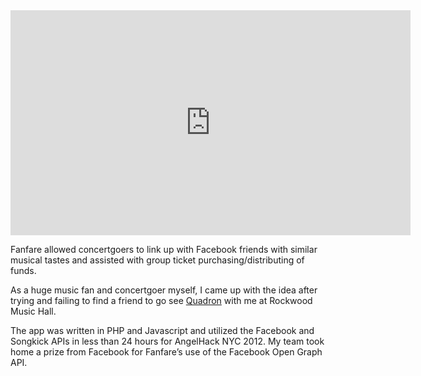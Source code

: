 <iframe width="640" height="360" src="http://www.youtube.com/embed/gMG8yLw0-q0?rel=0" frameborder="0" allowfullscreen></iframe>

Fanfare allowed concertgoers to link up with Facebook friends with similar musical tastes and assisted with group ticket purchasing/distributing of funds.

As a huge music fan and concertgoer myself, I came up with the idea after trying and failing to find a friend to go see [Quadron](http://soundcloud.com/quadronmusic) with me at Rockwood Music Hall.

The app was written in PHP and Javascript and utilized the Facebook and Songkick APIs in less than 24 hours for AngelHack NYC 2012. My team took home a prize from Facebook for Fanfare’s use of the Facebook Open Graph API.
